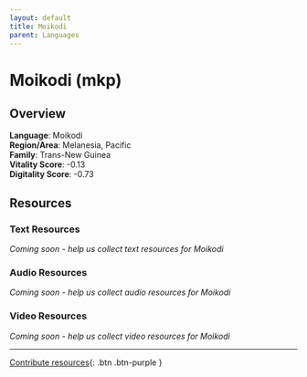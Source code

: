 ```yaml
---
layout: default
title: Moikodi
parent: Languages
---
```


# Moikodi (mkp)

## Overview

**Language**: Moikodi  
**Region/Area**: Melanesia, Pacific  
**Family**: Trans-New Guinea  
**Vitality Score**: -0.13  
**Digitality Score**: -0.73  

## Resources

### Text Resources
*Coming soon - help us collect text resources for Moikodi*

### Audio Resources
*Coming soon - help us collect audio resources for Moikodi*

### Video Resources
*Coming soon - help us collect video resources for Moikodi*

---

[Contribute resources](https://fairtrain.github.io/){: .btn .btn-purple }
